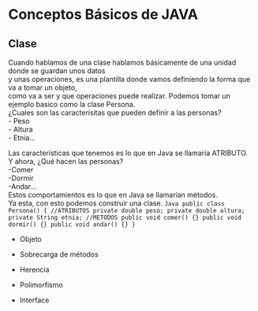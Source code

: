   Conceptos Básicos de JAVA
  ======
  
   Clase
   ------
   
   Cuando hablamos de una clase hablamos básicamente de una unidad donde se guardan unos datos   
   y unas operaciones, es una plantilla donde vamos definiendo la forma que va a tomar un objeto,  
   como va a ser y que operaciones puede realizar. 
   Podemos tomar un ejemplo basico como la clase Persona.  
   ¿Cuales son las caracterísitas que pueden definir a las personas?  
    - Peso  
    - Altura   
    - Etnia...  
    
   Las características que tenemos es lo que en Java se llamaría ATRIBUTO.  
   Y ahora, ¿Qué hacen las personas?  
    -Comer  
    -Dormir  
    -Andar...  
    Estos comportamientos es lo que en Java se llamarían métodos.  
    Ya esta, con esto podemos construir una clase. 
    ```Java
    public class Persona() {
        //ATRIBUTOS
      private double peso;
      private double altura;
      private String etnia;
        //METODOS
      public void comer() {}
      public void dormir() {}
      public void andar() {}
      }
      ```
       
  - Objeto
  
  - Sobrecarga de métodos
  
  - Herencia
  
  - Polimorfismo
  
  - Interface




